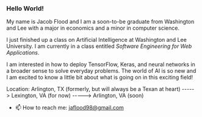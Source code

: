 ### Hello World!
My name is Jacob Flood and I am a soon-to-be graduate from Washington and Lee with a major in economics and a minor in computer science.

I just finished up a class on Artificial Intelligence at Washington and Lee University. I am currently in a class entitled *Software Engineering for Web Applications*. 

I am interested in how to deploy TensorFlow, Keras, and neural networks in a broader sense to solve everyday problems. The world of AI is so new and I am excited to know a little bit about what is going on in this exciting field!

Location: Arlington, TX (formerly, but will always be a Texan at heart) -----> Lexington, VA (for now) -----> Arlington, VA (soon)
- 📫 How to reach me: jaflood98@gmail.com
